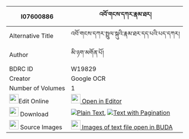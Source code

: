 |I07600886|འབོ་གངས་དཀར་རྣམ་ཐར། 
| --- | --- 
|Alternative Title |འབོ་གངས་དཀར་སྤྲུལ་སྐུའི་རྣམ་ཐར་དད་པའི་པད་དཀར།
|Author| མི་ཉག་མགོན་པོ།
|BDRC ID | W19829
|Creator | Google OCR
|Number of Volumes| 1
|<img width="25" src="https://img.icons8.com/color/25/000000/edit-property.png">Edit Online| [<img width="25" src="https://avatars.githubusercontent.com/u/45091458?s=200&v=4"> Open in Editor](http://editor.openpecha.org/I07600886)
|<img width="25" src="https://img.icons8.com/fluent/48/000000/download-2.png"/>  Download | [![](https://img.icons8.com/color/20/000000/txt.png)Plain Text](https://github.com/Openpecha/I07600886/releases/download/v1/bo_gangkar_namtar_plain_I07600886.zip), [![](https://img.icons8.com/color/20/000000/txt.png)Text with Pagination](https://github.com/Openpecha/I07600886/releases/download/v1/bo_gangkar_namtar_pages_I07600886.zip)
|<img width="25" src="https://img.icons8.com/plasticine/100/000000/pictures-folder.png"/>  Source Images | [<img width="25" src="https://library.bdrc.io/icons/BUDA-small.svg"> Images of text file open in BUDA](https://library.bdrc.io/show/bdr:W19829)